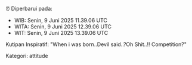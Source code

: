⏰ Diperbarui pada:
- WIB: Senin, 9 Juni 2025 11.39.06 UTC
- WITA: Senin, 9 Juni 2025 12.39.06 UTC
- WIT: Senin, 9 Juni 2025 13.39.06 UTC

Kutipan Inspiratif:
"When i was born..Devil said..?Oh Shit..!! Competition?"


Kategori: attitude

